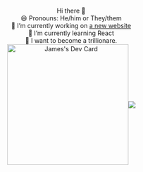 
<div align="center">
<br>
Hi there 👋<br>
😄 Pronouns: He/him or They/them<br>
🔭 I’m currently working on <a href="http://g1gabyte.dev/">a new website</a><br>
🌱 I’m currently learning React<br>
🤑 I want to become a trillionare.
<br>
<a href="https://app.daily.dev/g1gabytedev"><img align="center" src="https://api.daily.dev/devcards/7a9201316c414f5ab5989735b312890a.png?r=o7u" width="275" alt="James's Dev Card"/></a><img align="center" src="https://github-readme-stats.vercel.app/api/top-langs/?username=g1gabyteDEV&layout=pie&theme=dark">
</div>
